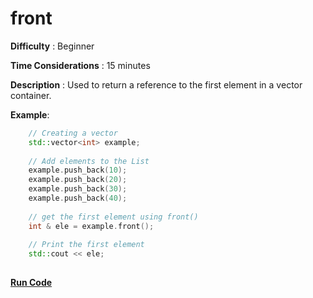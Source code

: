 # front

**Difficulty** : Beginner

**Time Considerations** : 15 minutes

**Description** : Used to return a reference to the first element in a vector container.

**Example**:
```cpp
    // Creating a vector 
    std::vector<int> example; 
  
    // Add elements to the List 
    example.push_back(10); 
    example.push_back(20); 
    example.push_back(30); 
    example.push_back(40); 
  
    // get the first element using front() 
    int & ele = example.front(); 
  
    // Print the first element 
    std::cout << ele; 
 
```
**[Run Code](https://rextester.com/WASUB54049)**
